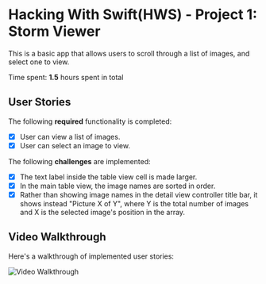# Hacking With Swift(HWS) - Project 1: Storm Viewer

This is a basic app that allows users to scroll through a list of images, and select one to view. 

Time spent: **1.5** hours spent in total

## User Stories

The following **required** functionality is completed:

- [X] User can view a list of images. 
- [X] User can select an image to view. 

The following **challenges** are implemented:

- [X] The text label inside the table view cell is made larger.
- [X] In the main table view, the image names are sorted in order.
- [X] Rather than showing image names in the detail view controller title bar, it shows instead "Picture X of Y", where Y is the total number of images and X is the selected image's position in the array. 

## Video Walkthrough

Here's a walkthrough of implemented user stories:

<img src='http://g.recordit.co/SuEksqytR1.gif' title='Video Walkthrough' width='' alt='Video Walkthrough' />

